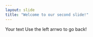 ```yaml
---
layout: slide
title: "Welcome to our second slide!"
---
```

Your text
Use the left arrwo to go back!
